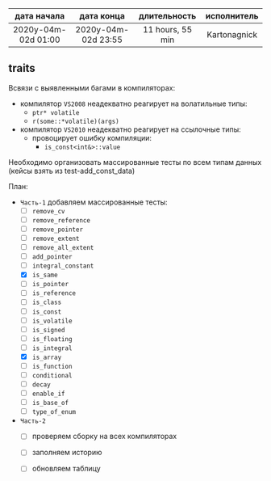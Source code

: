 
| дата начала         |   дата конца        | длительность     | исполнитель  |
|:-------------------:|:-------------------:|:----------------:|:------------:|
| 2020y-04m-02d 01:00 | 2020y-04m-02d 23:55 | 11 hours, 55 min | Kartonagnick |

traits  
---
Всвязи с выявленными багами в компиляторах:  
  - компилятор `VS2008` неадекватно реагирует на волатильные типы:  
    - `ptr* volatile`  
    - `r(some::*volatile)(args)`  
  - компилятор `VS2010` неадекватно реагирует на ссылочные типы:  
    - провоцирует ошибку компиляции:  
      - `is_const<int&>::value`  

Необходимо организовать массированные тесты по всем типам данных  
(кейсы взять из test-add_const_data)  

План:  
  - `Часть-1` добавляем массированные тесты:  
    - [ ] `remove_cv`  
    - [ ] `remove_reference`  
    - [ ] `remove_pointer`  
    - [ ] `remove_extent`  
    - [ ] `remove_all_extent`  
    - [ ] `add_pointer`  
    - [ ] `integral_constant`  
    - [x] `is_same`  
    - [ ] `is_pointer`  
    - [ ] `is_reference`  
    - [ ] `is_class`  
    - [ ] `is_const`  
    - [ ] `is_volatile`  
    - [ ] `is_signed`  
    - [ ] `is_floating`  
    - [ ] `is_integral`  
    - [x] `is_array`  
    - [ ] `is_function`  
    - [ ] `conditional`  
    - [ ] `decay`  
    - [ ] `enable_if`  
    - [ ] `is_base_of`  
    - [ ] `type_of_enum`  
  - `Часть-2`  
    - [ ] проверяем сборку на всех компиляторах  
    - [ ] заполняем историю  
    - [ ] обновляем таблицу  



